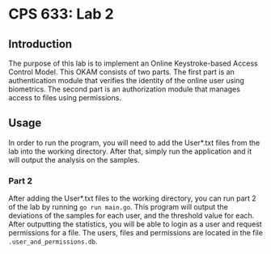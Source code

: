 # CPS 633: Lab 2

## Introduction

The purpose of this lab is to implement an Online Keystroke-based Access Control Model.
This OKAM consists of two parts. 
The first part is an authentication module that verifies the identity of the online user using biometrics.
The second part is an authorization module that manages access to files using permissions.

## Usage

In order to run the program, you will need to add the User*.txt files from the lab into the working directory.
After that, simply run the application and it will output the analysis on the samples.

### Part 2
After adding the User*.txt files to the working directory, you can run part 2 of the lab by running `go run main.go`.
This program will output the deviations of the samples for each user, and the threshold value for each.
After outputting the statistics, you will be able to login as a user and request permissions for a file.
The users, files and permissions are located in the file `.user_and_permissions.db`.